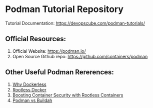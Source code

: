 # Podman Tutorial Repository

Tutorial Documentation: https://devopscube.com/podman-tutorials/  

## Official Resources:

1. Official Website: https://podman.io/  
2. Open Source Github repo: https://github.com/containers/podman 

## Other Useful Podman Rererences:

1. [Why Dockerless](https://mkdev.me/en/posts/dockerless-part-1-which-tools-to-replace-docker-with-and-why)
2. [Rootless Docker](https://docs.docker.com/engine/security/rootless/)
3. [Boosting Container Security with Rootless Containers](https://blog.aquasec.com/rootless-containers-boosting-container-security)
4. [Podman vs Buildah](https://podman.io/blogs/2018/10/31/podman-buildah-relationship.html)


